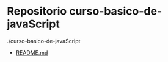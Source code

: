 # Repositorio curso-basico-de-javaScript 
./curso-basico-de-javaScript
 * [README.md](./curso-basico-de-javaScript/README.md)
